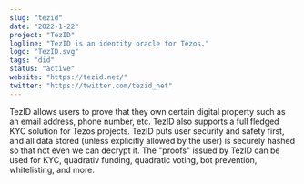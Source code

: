 ```yaml
---
slug: "tezid"
date: "2022-1-22"
project: "TezID"
logline: "TezID is an identity oracle for Tezos."
logo: "TezID.svg"
tags: "did"
status: "active"
website: "https://tezid.net/"
twitter: "https://twitter.com/tezid_net"
---
```


TezID allows users to prove that they own certain digital property such as an email address, phone number, etc. TezID also supports a full fledged KYC solution for Tezos projects. TezID puts user security and safety first, and all data stored (unless explicitly allowed by the user) is securely hashed so that not even we can decrypt it. The "proofs" issued by TezID can be used for KYC, quadrativ funding, quadratic voting, bot prevention, whitelisting, and more. 
